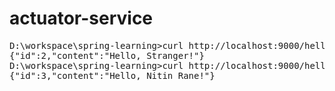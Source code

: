 # actuator-service

<pre>
D:\workspace\spring-learning>curl http://localhost:9000/hello-world
{"id":2,"content":"Hello, Stranger!"}
D:\workspace\spring-learning>curl http://localhost:9000/hello-world?name=Nitin%20Rane
{"id":3,"content":"Hello, Nitin Rane!"}
</pre>